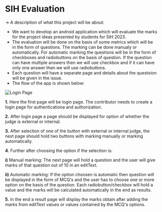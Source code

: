 
# SIH Evaluation

→ A description of what this project will be about:

* We want to develop an android application which will evaluate the marks for the project ideas presented by students for SIH 2023. 
* The evaluation will be done on the basis of some metrics which will be in the form of questions. The marking can be done manualy or automatically. For automatic marking the questions will be in the form of checkboxes and radiobuttons on the basis of question. If the question can have multiple answers then we will use checkbox and if it can have only one answer then we will use radiobuttons. 
* Each question will have a separate page and details about the questoion will be given in the issue. 
* The flow of the app is shown below: 

![Login Page](https://github.com/Google-Developer-Student-Club-CCOEW/Android-2023/assets/56436897/29b38ac7-6cef-4b88-8521-999f2d141779)

**1.** Here the first page will be login page. The contributor needs to create a login page for authenticationa and authorization. 

**2.** After login page a page should be displayed for option of whether the judge is external or internal. 

**3.** After selection of one of the button with external or internal judge, the next page should hold two buttons with marking manually or marking automatically. 

**4.** Further after choosing the option if the selection is:

**i)** Manual marking: The next page will hold a question and the user will give marks of that question out of 10 in an editText.

**ii)** Automatic marking: If the option choosen is automatic then question will be displayed in the form of MCQ's and the user has to choose one or more option on the basis of the question. Each radiobutton/checkbox will hold a value and the marks will be calculated automatically in the end as results. 

**5.** In the end a result page will display the marks obtain after adding the marks from editText values or values contained by the MCQ's options. 



